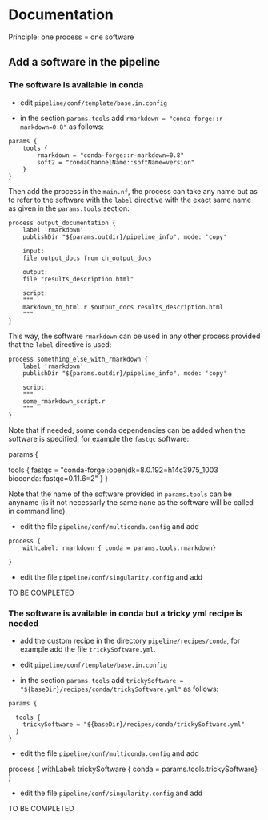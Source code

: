 # Documentation

Principle: one process = one software

## Add a software in the pipeline

### The software is available in conda

* edit `pipeline/conf/template/base.in.config`

* in the section `params.tools` add  `rmarkdown = "conda-forge::r-markdown=0.8"` as follows:


```
params {
    tools {
        rmarkdown = "conda-forge::r-markdown=0.8"
        soft2 = "condaChannelName::softName=version"
    }
}
```

Then add the process in the `main.nf`, the process can take any name but as to refer to the software with the `label` directive with the exact same name as given in the `params.tools` section:

```
process output_documentation {
    label 'rmarkdown'
    publishDir "${params.outdir}/pipeline_info", mode: 'copy'

    input:
    file output_docs from ch_output_docs

    output:
    file "results_description.html"

    script:
    """
    markdown_to_html.r $output_docs results_description.html
    """
}
```

This way, the software `rmarkdown` can be used in any other process provided that the `label` directive is used:

```
process something_else_with_rmarkdown {
    label 'rmarkdown'
    publishDir "${params.outdir}/pipeline_info", mode: 'copy'

    script:
    """
    some_rmarkdown_script.r
    """
}
```

Note that if needed, some conda dependencies can be added when the software is specified, for example the `fastqc` software:




params {
 
  tools {
    fastqc = "conda-forge::openjdk=8.0.192=h14c3975_1003 bioconda::fastqc=0.11.6=2"
  }
}

Note that the name of the software provided in `params.tools` can be anyname (is it not necessarly the same nane as the software will be called in command line).


* edit the file `pipeline/conf/multiconda.config` and add

```
process {
    withLabel: rmarkdown { conda = params.tools.rmarkdown}
 
}
```


* edit the file `pipeline/conf/singularity.config` and add

TO BE COMPLETED



### The software is available in conda but a tricky yml recipe is needed

* add the custom recipe in the directory `pipeline/recipes/conda`, for example add the file `trickySoftware.yml`.

* edit `pipeline/conf/template/base.in.config`

* in the section `params.tools` add  `trickySoftware = "${baseDir}/recipes/conda/trickySoftware.yml"` as follows:


```
params {
  
  tools {
    trickySoftware = "${baseDir}/recipes/conda/trickySoftware.yml"
  }
}
```

* edit the file `pipeline/conf/multiconda.config` and add

process {
    withLabel: trickySoftware { conda = params.tools.trickySoftware}
}


* edit the file `pipeline/conf/singularity.config` and add

TO BE COMPLETED
